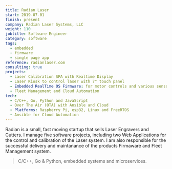 ```yaml
---
title: Radian Laser
start: 2019-07-01
finish: present
company: Radian Laser Systems, LLC
weight: 110
jobtitle: Software Engineer
category: software
tags: 
  - embedded
  - firmware
  - single page app
reference: radianlaser.com
consulting: true
projects:
  - Laser Calibration SPA with Realtime Display
  - Laser Kiosk to control laser with 7" touch panel
  - Embedded RealTime OS Firmware: for motor controls and various sensors
  - Fleet Management and Cloud Automation
tech:
  - C/C++, Go, Python and JavaScript
  - Over The Air (OTA) with Ansible and Cloud
  - Platforms: Raspberry Pi, esp32, Linux and FreeRTOS
  - Ansible for Cloud Automation
---
```


Radian is a small, fast moving startup that sells Laser Engravers and
Cutters. I manage five software projects, including two Web
Applications for the control and calibration of the Laser system. I
am also responsible for the successful delivery and maintanance of the
products Firmaware and Fleet Management system.
	
> C/C++, Go & Python, embedded systems and microservices.
<!--more-->
